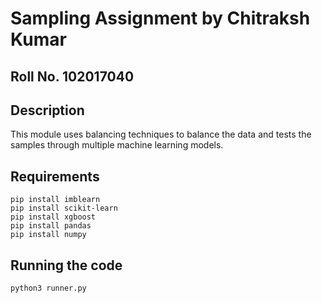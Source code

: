 # Sampling Assignment by Chitraksh Kumar

## Roll No. 102017040

## Description
This module uses balancing techniques to balance the data and tests the samples through 
multiple machine learning models.

## Requirements
``` 
pip install imblearn
pip install scikit-learn
pip install xgboost
pip install pandas
pip install numpy
```

## Running the code
```
python3 runner.py
```


